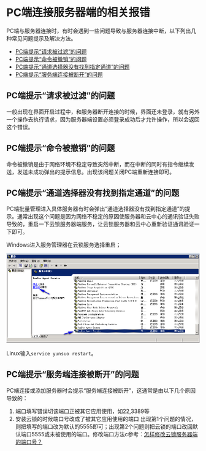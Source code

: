 # PC端连接服务器端的相关报错

PC端与服务器连接时，有时会遇到一些问题导致与服务器连接中断，以下列出几种常见问题提示及解决方法。

- [PC端提示“请求被过滤”的问题](#pc端提示“请求被过滤”的问题)
- [PC端提示“命令被撤销”的问题](#pc端提示“命令被撤销”的问题)
- [PC端提示“通道选择器没有找到指定通道”的问题](#pc端提示“通道选择器没有找到指定通道”的问题)
- [PC端提示“服务端连接被断开”的问题](#pc端提示“服务端连接被断开”的问题)

## PC端提示“请求被过滤”的问题

一般出现在界面开启过程中，和服务器断开连接的时候，界面还未登录，就有另外一个操作去执行请求，因为服务器端设置必须登录成功后才允许操作，所以会返回这个错误。

## PC端提示“命令被撤销”的问题

命令被撤销是由于网络环境不稳定导致突然中断，而在中断的同时有指令继续发送，发送未成功弹出的提示信息。出现该问题关闭PC端重新连接即可。

## PC端提示“通道选择器没有找到指定通道”的问题                                                                                                                                                                                                                                                                                                                                                                                                                                                                                                                                                                        

PC端批量管理进入具体服务器有时会弹出“通道选择器没有找到指定通道”的提示。通常出现这个问题是因为网络不稳定的原因使服务器和云中心的通讯验证失败导致的，重启一下云锁服务器端服务，让云锁服务器和云中心重新验证通讯验证一下即可。

Windows进入服务管理器在云锁服务选择重启；

![](/assets/q1301.png)

Linux输入`service yunsuo restart`。

## PC端提示“服务端连接被断开”的问题

PC端连接或添加服务器时会提示“服务端连接被断开”，这通常是由以下几个原因导致的：
1. 端口填写错误切该端口正被其它应用使用，如22,3389等
2. 安装云锁的时候端口号改成了被其它应用使用的端口
出现第1个问题的情况，则把填写的端口改为默认的5555即可；出现第2个问题则把云锁的端口改回默认端口5555或未被使用的端口。修改端口方法c参考：[怎样修改云锁服务器端的端口号？](faq/q23)